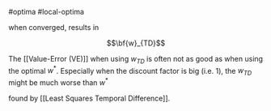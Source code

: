 
#optima #local-optima

when converged, results in 

$$\bf{w}_{TD}$$


The [[Value-Error (VE)]] when using $w_{TD}$ is often not as good as when using the optimal $w^*$. Especially when the discount factor is big (i.e. 1), the $w_{TD}$ might be much worse than $w^*$


found by [[Least Squares Temporal Difference]].


